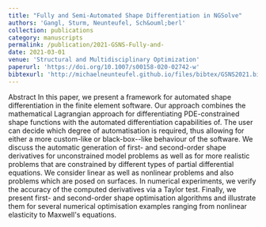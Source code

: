 ```yaml
---
title: "Fully and Semi-Automated Shape Differentiation in NGSolve"
authors: 'Gangl, Sturm, Neunteufel, Sch&ouml;berl'
collection: publications
category: manuscripts
permalink: /publication/2021-GSNS-Fully-and-
date: 2021-03-01
venue: 'Structural and Multidisciplinary Optimization'
paperurl: 'https://doi.org/10.1007/s00158-020-02742-w'
bibtexurl: 'http://michaelneunteufel.github.io/files/bibtex/GSNS2021.bib'
---
```

Abstract In this paper, we present a framework for automated shape differentiation in the finite element software. Our approach combines the mathematical Lagrangian approach for differentiating PDE-constrained shape functions with the automated differentiation capabilities of. The user can decide which degree of automatisation is required, thus allowing for either a more custom-like or black-box--like behaviour of the software. We discuss the automatic generation of first- and second-order shape derivatives for unconstrained model problems as well as for more realistic problems that are constrained by different types of partial differential equations. We consider linear as well as nonlinear problems and also problems which are posed on surfaces. In numerical experiments, we verify the accuracy of the computed derivatives via a Taylor test. Finally, we present first- and second-order shape optimisation algorithms and illustrate them for several numerical optimisation examples ranging from nonlinear elasticity to Maxwell&apos;s equations.
